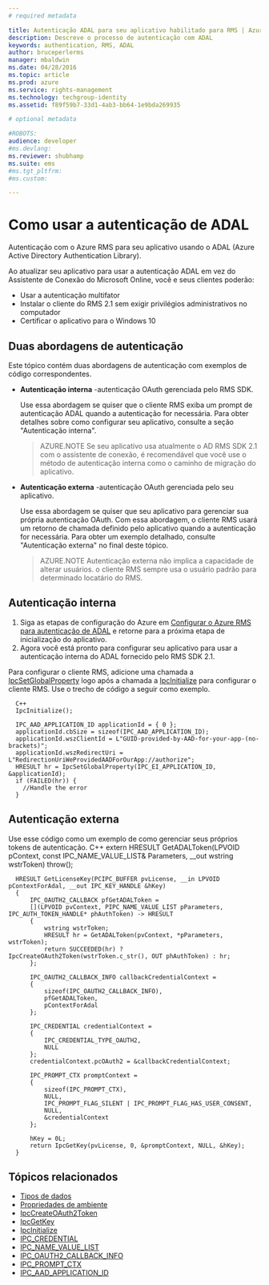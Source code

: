 ```yaml
---
# required metadata

title: Autenticação ADAL para seu aplicativo habilitado para RMS | Azure RMS
description: Descreve o processo de autenticação com ADAL
keywords: authentication, RMS, ADAL
author: bruceperlerms
manager: mbaldwin
ms.date: 04/28/2016
ms.topic: article
ms.prod: azure
ms.service: rights-management
ms.technology: techgroup-identity
ms.assetid: f89f59b7-33d1-4ab3-bb64-1e9bda269935

# optional metadata

#ROBOTS:
audience: developer
#ms.devlang:
ms.reviewer: shubhamp
ms.suite: ems
#ms.tgt_pltfrm:
#ms.custom:

---
```


# Como usar a autenticação de ADAL

Autenticação com o Azure RMS para seu aplicativo usando o ADAL (Azure Active Directory Authentication Library).

Ao atualizar seu aplicativo para usar a autenticação ADAL em vez do Assistente de Conexão do Microsoft Online, você e seus clientes poderão:

- Usar a autenticação multifator
- Instalar o cliente do RMS 2.1 sem exigir privilégios administrativos no computador
- Certificar o aplicativo para o Windows 10

## Duas abordagens de autenticação

Este tópico contém duas abordagens de autenticação com exemplos de código correspondentes.

- **Autenticação interna** -autenticação OAuth gerenciada pelo RMS SDK.

  Use essa abordagem se quiser que o cliente RMS exiba um prompt de autenticação ADAL quando a autenticação for necessária. Para obter detalhes sobre como configurar seu aplicativo, consulte a seção "Autenticação interna".

  >AZURE.NOTE Se seu aplicativo usa atualmente o AD RMS SDK 2.1 com o assistente de conexão, é recomendável que você use o método de autenticação interna como o caminho de migração do aplicativo.

- **Autenticação externa** -autenticação OAuth gerenciada pelo seu aplicativo.

  Use essa abordagem se quiser que seu aplicativo para gerenciar sua própria autenticação OAuth. Com essa abordagem, o cliente RMS usará um retorno de chamada definido pelo aplicativo quando a autenticação for necessária. Para obter um exemplo detalhado, consulte "Autenticação externa" no final deste tópico.

  >AZURE.NOTE Autenticação externa não implica a capacidade de alterar usuários. o cliente RMS sempre usa o usuário padrão para determinado locatário do RMS.

## Autenticação interna

1. Siga as etapas de configuração do Azure em [Configurar o Azure RMS para autenticação de ADAL](adal-auth.md) e retorne para a próxima etapa de inicialização do aplicativo.
2. Agora você está pronto para configurar seu aplicativo para usar a autenticação interna do ADAL fornecido pelo RMS SDK 2.1.

Para configurar o cliente RMS, adicione uma chamada a [IpcSetGlobalProperty](/rights-management/sdk/2.1/api/win/functions#msipc_ipcsetglobalproperty) logo após a chamada a [IpcInitialize](/rights-management/sdk/2.1/api/win/functions#msipc_ipcinitialize) para configurar o cliente RMS. Use o trecho de código a seguir como exemplo.

      C++
      IpcInitialize();

      IPC_AAD_APPLICATION_ID applicationId = { 0 };
      applicationId.cbSize = sizeof(IPC_AAD_APPLICATION_ID);
      applicationId.wszClientId = L"GUID-provided-by-AAD-for-your-app-(no-brackets)";
      applicationId.wszRedirectUri = L"RedirectionUriWeProvidedAADForOurApp://authorize";
      HRESULT hr = IpcSetGlobalProperty(IPC_EI_APPLICATION_ID, &applicationId);
      if (FAILED(hr)) {
        //Handle the error
      }

## Autenticação externa

Use esse código como um exemplo de como gerenciar seus próprios tokens de autenticação.
C++ extern HRESULT GetADALToken(LPVOID pContext, const IPC_NAME_VALUE_LIST& Parameters, __out wstring wstrToken) throw();

      HRESULT GetLicenseKey(PCIPC_BUFFER pvLicense, __in LPVOID pContextForAdal, __out IPC_KEY_HANDLE &hKey)
      {
          IPC_OAUTH2_CALLBACK pfGetADALToken =
          [](LPVOID pvContext, PIPC_NAME_VALUE_LIST pParameters, IPC_AUTH_TOKEN_HANDLE* phAuthToken) -> HRESULT
          {
              wstring wstrToken;
              HRESULT hr = GetADALToken(pvContext, *pParameters, wstrToken);
              return SUCCEEDED(hr) ? IpcCreateOAuth2Token(wstrToken.c_str(), OUT phAuthToken) : hr;
          };

          IPC_OAUTH2_CALLBACK_INFO callbackCredentialContext =
          {
              sizeof(IPC_OAUTH2_CALLBACK_INFO),
              pfGetADALToken,
              pContextForAdal
          };

          IPC_CREDENTIAL credentialContext =
          {
              IPC_CREDENTIAL_TYPE_OAUTH2,
              NULL
          };
          credentialContext.pcOAuth2 = &callbackCredentialContext;

          IPC_PROMPT_CTX promptContext =
          {
              sizeof(IPC_PROMPT_CTX),
              NULL,
              IPC_PROMPT_FLAG_SILENT | IPC_PROMPT_FLAG_HAS_USER_CONSENT,
              NULL,
              &credentialContext
          };

          hKey = 0L;
          return IpcGetKey(pvLicense, 0, &promptContext, NULL, &hKey);
      }

## Tópicos relacionados

* [Tipos de dados](/rights-management/sdk/2.1/api/win/datatypes)
* [Propriedades de ambiente](/rights-management/sdk/2.1/api/win/environmentproperties)
* [IpcCreateOAuth2Token](/rights-management/sdk/2.1/api/win/functions#msipc_ipccreateoauth2token)
* [IpcGetKey](/rights-management/sdk/2.1/api/win/functions#msipc_ipcgetkey)
* [IpcInitialize](/rights-management/sdk/2.1/api/win/functions#msipc_ipcinitialize)
* [IPC_CREDENTIAL](/rights-management/sdk/2.1/api/win/IPC_CREDENTIAL)
* [IPC_NAME_VALUE_LIST](/rights-management/sdk/2.1/api/win/IPC_NAME_VALUE_LIST)
* [IPC_OAUTH2_CALLBACK_INFO](/rights-management/sdk/2.1/api/win/IIPC_OAUTH2_CALLBACK_INFO)
* [IPC_PROMPT_CTX](/rights-management/sdk/2.1/api/win/IPC_PROMPT_CTX)
* [IPC_AAD_APPLICATION_ID](/rights-management/sdk/2.1/api/win/IIPC_AAD_APPLICATION_ID)


<!--HONumber=Jun16_HO2-->


